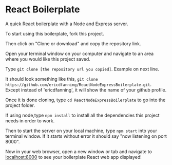 # React Boilerplate

A quick React boilerplate with a Node and Express server.

To start using this boilerplate, fork this project. 

Then click on "Clone or download" and copy the repository link. 

Open your terminal window on your computer and navigate to an area where you would like this project saved.

Type ```git clone [the repository url you copied]```. Example on next line.

It should look something like this, ```git clone https://github.com/ericdfanning/ReactNodeExpressBoilerplate.git```. Except instead of 'ericdfanning', it will show the name of your github profile.

Once it is done cloning, type ```cd ReactNodeExpressBoilerplate``` to go into the project folder.

If using node,type ```npm install``` to install all the dependencies this project needs in order to work.

Then to start the server on your local machine, type ```npm start``` into your terminal window. If it starts without error it should say "now listening on port 8000". 

Now in your web browser, open a new window or tab and navigate to [localhost:8000] to see your boilerplate React web app displayed!

[localhost:8000]: http://127.0.0.1:8000